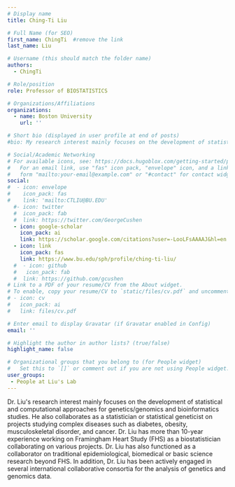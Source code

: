 ```yaml
---
# Display name
title: Ching-Ti Liu

# Full Name (for SEO)
first_name: ChingTi  #remove the link
last_name: Liu

# Username (this should match the folder name)
authors:
  - ChingTi

# Role/position
role: Professor of BIOSTATISTICS

# Organizations/Affiliations
organizations:
  - name: Boston University
    url: ''

# Short bio (displayed in user profile at end of posts)
#bio: My research interest mainly focuses on the development of statistical and computational approaches for genetics/genomics and bioinformatics studies.

# Social/Academic Networking
# For available icons, see: https://docs.hugoblox.com/getting-started/page-builder/#icons
#   For an email link, use "fas" icon pack, "envelope" icon, and a link in the
#   form "mailto:your-email@example.com" or "#contact" for contact widget.
social:
#  - icon: envelope
#    icon_pack: fas
#    link: 'mailto:CTLIU@BU.EDU'
  #- icon: twitter
  #  icon_pack: fab
  #  link: https://twitter.com/GeorgeCushen
  - icon: google-scholar
    icon_pack: ai
    link: https://scholar.google.com/citations?user=-LooLFsAAAAJ&hl=en
  - icon: link
    icon_pack: fas
    link: https://www.bu.edu/sph/profile/ching-ti-liu/
  #  - icon: github
  #   icon_pack: fab
  #  link: https://github.com/gcushen
# Link to a PDF of your resume/CV from the About widget.
# To enable, copy your resume/CV to `static/files/cv.pdf` and uncomment the lines below.
# - icon: cv
#   icon_pack: ai
#   link: files/cv.pdf

# Enter email to display Gravatar (if Gravatar enabled in Config)
email: ''

# Highlight the author in author lists? (true/false)
highlight_name: false

# Organizational groups that you belong to (for People widget)
#   Set this to `[]` or comment out if you are not using People widget.
user_groups:
 - People at Liu's Lab
---
```


Dr. Liu's research interest mainly focuses on the development of statistical and computational approaches for genetics/genomics and bioinformatics studies. He also collaborates as a statistician or statistical geneticist on projects studying complex diseases such as diabetes, obesity, musculoskeletal disorder, and cancer. Dr. Liu has more than 10-year experience working on Framingham Heart Study (FHS) as a biostatistician collaborating on various projects. Dr. Liu has also functioned as a collaborator on traditional epidemiological, biomedical or basic science research beyond FHS. In addition, Dr. Liu has been actively engaged in several international collaborative consortia for the analysis of genetics and genomics data.

